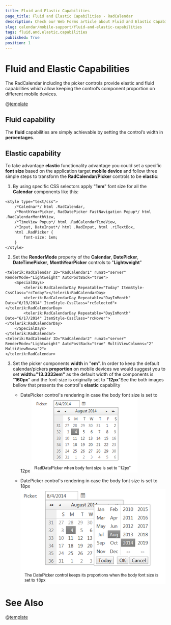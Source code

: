 ```yaml
---
title: Fluid and Elastic Capabilities
page_title: Fluid and Elastic Capabilities - RadCalendar
description: Check our Web Forms article about Fluid and Elastic Capabilities.
slug: calendar/mobile-support/fluid-and-elastic-capabilities
tags: fluid,and,elastic,capabilities
published: True
position: 1
---
```


# Fluid and Elastic Capabilities



The RadCalendar including the picker controls provide elastic and fluid capabilities which allow keeping the control’s component proportion on different mobile devices.

@[template](/_templates/common/font-size-notes.md#note-and-example "control: RadCalendar")

## Fluid capability

The **fluid** capabilities are simply achievable by setting the control’s width in **percentages**.

## Elastic capability

To take advantage **elastic** functionality advantage you could set a specific **font size** based on the application target **mobile device** and follow three simple steps to transform the **RadCalendar/Picker** controls to be **elastic**:

1. By using specific CSS selectors apply "**1em**" font size for all the **Calendar** components like this:
````ASPNET
<style type="text/css">
    /*Calednar*/ html .RadCalendar,
    /*MonthYearPicker, RadDatePicker FastNavigation Popup*/ html .RadCalendarMonthView,
    /*TimeView Popup*/ html .RadCalendarTimeView,
    /*Input, DateInput*/ html .RadInput, html .riTextBox,
    html .RadPicker {
        font-size: 1em;
    }
</style>
````



2. Set the **RenderMode** property of the **Calendar**, **DatePicker**, **DateTimePicker**, **MonthYearPicker** controls to "**Lightweight**"
````ASPNET
<telerik:RadCalendar ID="RadCalendar1" runat="server" RenderMode="Lightweight" AutoPostBack="true">
    <SpecialDays>
        <telerik:RadCalendarDay Repeatable="Today" ItemStyle-CssClass="rcToday"></telerik:RadCalendarDay>
        <telerik:RadCalendarDay Repeatable="DayInMonth" Date="6/19/2014" ItemStyle-CssClass="rcSelected"></telerik:RadCalendarDay>
        <telerik:RadCalendarDay Repeatable="DayInMonth" Date="6/17/2014" ItemStyle-CssClass="rcHover"></telerik:RadCalendarDay>
    </SpecialDays>
</telerik:RadCalendar>
<telerik:RadCalendar ID="RadCalendar2" runat="server" RenderMode="Lightweight" AutoPostBack="true" MultiViewColumns="2" MultiViewRows="2">
</telerik:RadCalendar>
````



3. Set the picker components **width** in "**em**". In order to keep the default calendar/pickers **proportion** on mobile devices we would suggest you to set **width="13.3333em"** as the default width of the components is "**160px**" and the font-size is originally set to "**12px**"See the both images bellow that presents the control's **elastic** capability

	* DatePicker control's rendering in case the body font size is set to 12px
	![mobile-support-12px](images/mobile-support-12px.png)

	* DatePicker control's rendering in case the body font size is set to 18px
	![mobile-support-18px](images/mobile-support-18px.png)


# See Also

@[template](/_templates/common/font-size-notes.md#related-resources)
